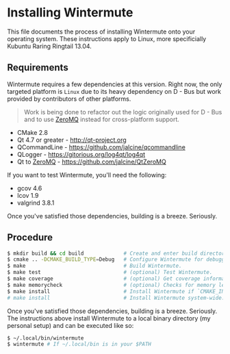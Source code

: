 # Installing Wintermute

This file documents the process of installing Wintermute onto your operating
system. These instructions apply to Linux, more specificially Kubuntu Raring
Ringtail 13.04.

## Requirements
Wintermute requires a few dependencies at this version. Right now, the only
targeted platform is `Linux` due to its heavy dependency on D - Bus but work
provided by contributors of other platforms.

> Work is being done to refactor out the logic originally used for D - Bus and
> to use [ZeroMQ](http://zeromq.org) instead for cross-platform support.

  * CMake 2.8
  * Qt 4.7 or greater - http://qt-project.org
  * QCommandLine - https://github.com/jalcine/qcommandline
  * QLogger - https://gitorious.org/log4qt/log4qt
  * Qt to [ZeroMQ](http://zeromq.org) - https://github.com/jalcine/QtZeroMQ

If you want to test Wintermute, you'll need the following:

  * gcov 4.6
  * lcov 1.9
  * valgrind 3.8.1

Once you've satisfied those dependencies, building is a breeze. Seriously.

## Procedure

```bash
$ mkdir build && cd build             # Create and enter build directory.
$ cmake .. -DCMAKE_BUILD_TYPE=Debug   # Configure Wintermute for debugging.
$ make                                # Build Wintermute.
$ make test                           # (optional) Test Wintermute.
$ make coverage                       # (optional) Get coverage information.
$ make memorycheck                    # (optional) Checks for memory leaks.
$ make install                        # Install Wintermute if `CMAKE_INSTALL_PREFIX` is user writable.
# make install                        # Install Wintermute system-wide.
```

Once you've satisfied those dependencies, building is a breeze. Seriously.
The instructions above install Wintermute to a local binary directory (my personal setup)
and can be executed like so:

```bash
$ ~/.local/bin/wintermute
$ wintermute # If ~/.local/bin is in your $PATH
```
